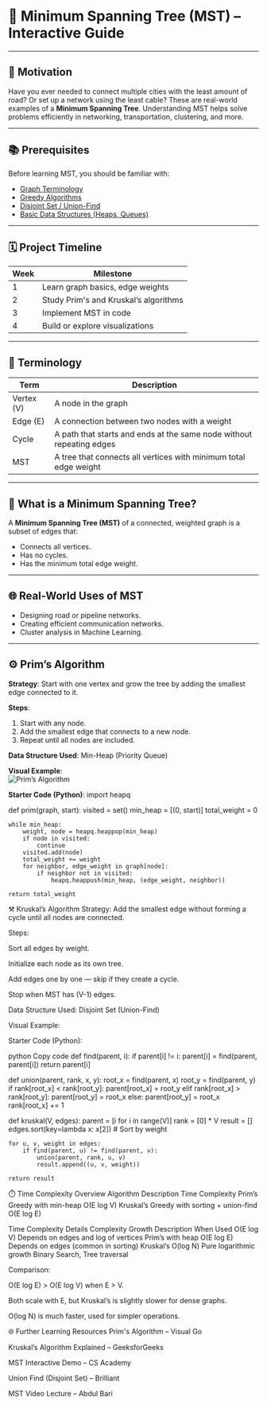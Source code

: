 # 🌲 Minimum Spanning Tree (MST) – Interactive Guide

---

## 🎯 Motivation

Have you ever needed to connect multiple cities with the least amount of road? Or set up a network using the least cable? These are real-world examples of a **Minimum Spanning Tree**. Understanding MST helps solve problems efficiently in networking, transportation, clustering, and more.

---

## 📚 Prerequisites

Before learning MST, you should be familiar with:

- [Graph Terminology](../graphs/introduction-to-graphs.md)
- [Greedy Algorithms](../algorithms/greedy-intro.md)
- [Disjoint Set / Union-Find](../algorithms/disjoint-set.md)
- [Basic Data Structures (Heaps, Queues)](../data-structures/priority-queue.md)

---

## 🗓️ Project Timeline

| Week | Milestone                               |
|------|------------------------------------------|
| 1    | Learn graph basics, edge weights         |
| 2    | Study Prim's and Kruskal’s algorithms    |
| 3    | Implement MST in code                    |
| 4    | Build or explore visualizations          |

---

## 🔑 Terminology

| Term       | Description                                                           |
|------------|-----------------------------------------------------------------------|
| Vertex (V) | A node in the graph                                                   |
| Edge (E)   | A connection between two nodes with a weight                          |
| Cycle      | A path that starts and ends at the same node without repeating edges  |
| MST        | A tree that connects all vertices with minimum total edge weight      |

---

## 🚀 What is a Minimum Spanning Tree?

A **Minimum Spanning Tree (MST)** of a connected, weighted graph is a subset of edges that:

- Connects all vertices.
- Has no cycles.
- Has the minimum total edge weight.

---

## 🌐 Real-World Uses of MST

- Designing road or pipeline networks.
- Creating efficient communication networks.
- Cluster analysis in Machine Learning.

---

## ⚙️ Prim’s Algorithm

**Strategy**: Start with one vertex and grow the tree by adding the smallest edge connected to it.

**Steps**:
1. Start with any node.
2. Add the smallest edge that connects to a new node.
3. Repeat until all nodes are included.

**Data Structure Used**: Min-Heap (Priority Queue)

**Visual Example**:  
![Prim’s Algorithm](https://i.imgur.com/RtHdKyw.png)


**Starter Code (Python)**:
import heapq

def prim(graph, start):
    visited = set()
    min_heap = [(0, start)]
    total_weight = 0
    
    while min_heap:
        weight, node = heapq.heappop(min_heap)
        if node in visited:
            continue
        visited.add(node)
        total_weight += weight
        for neighbor, edge_weight in graph[node]:
            if neighbor not in visited:
                heapq.heappush(min_heap, (edge_weight, neighbor))
    
    return total_weight
⚒️ Kruskal’s Algorithm
Strategy: Add the smallest edge without forming a cycle until all nodes are connected.

Steps:

Sort all edges by weight.

Initialize each node as its own tree.

Add edges one by one — skip if they create a cycle.

Stop when MST has (V-1) edges.

Data Structure Used: Disjoint Set (Union-Find)

Visual Example:

Starter Code (Python):

python
Copy code
def find(parent, i):
    if parent[i] != i:
        parent[i] = find(parent, parent[i])
    return parent[i]

def union(parent, rank, x, y):
    root_x = find(parent, x)
    root_y = find(parent, y)
    if rank[root_x] < rank[root_y]:
        parent[root_x] = root_y
    elif rank[root_x] > rank[root_y]:
        parent[root_y] = root_x
    else:
        parent[root_y] = root_x
        rank[root_x] += 1

def kruskal(V, edges):
    parent = [i for i in range(V)]
    rank = [0] * V
    result = []
    edges.sort(key=lambda x: x[2])  # Sort by weight

    for u, v, weight in edges:
        if find(parent, u) != find(parent, v):
            union(parent, rank, u, v)
            result.append((u, v, weight))
    
    return result
    
⏱️ Time Complexity Overview
Algorithm	Description	Time Complexity
Prim’s	Greedy with min-heap	O(E log V)
Kruskal’s	Greedy with sorting + union-find	O(E log E)

Time Complexity Details
Complexity	Growth Description	When Used
O(E log V)	Depends on edges and log of vertices	Prim’s with heap
O(E log E)	Depends on edges (common in sorting)	Kruskal’s
O(log N)	Pure logarithmic growth	Binary Search, Tree traversal

Comparison:

O(E log E) > O(E log V) when E > V.

Both scale with E, but Kruskal’s is slightly slower for dense graphs.

O(log N) is much faster, used for simpler operations.

🌐 Further Learning Resources
Prim's Algorithm – Visual Go

Kruskal’s Algorithm Explained – GeeksforGeeks

MST Interactive Demo – CS Academy

Union Find (Disjoint Set) – Brilliant

MST Video Lecture – Abdul Bari
